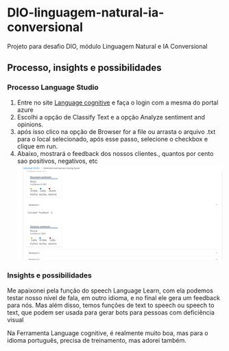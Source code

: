 # DIO-linguagem-natural-ia-conversional

Projeto para desafio DIO, módulo Linguagem Natural e IA Conversional

## Processo, insights e possibilidades

### Processo Language Studio

1. Entre no site [Language cognitive](https://language.cognitive.azure.com/home) e faça o login com a mesma do portal azure
2. Escolhi a opção de Classify Text e a opção Analyze sentiment and opinions.
3. após isso clico na opção de Browser for a file ou arrasta o arquivo .txt para o local selecionado, após esse passo, selecione o checkbox e clique em run.
4. Abaixo, mostrará o feedback dos nossos clientes., quantos por cento sao positivos, negativos, etc
   ![alt text](image.png)

### Insights e possibilidades

Me apaixonei pela função do speech Language Learn, com ela podemos testar nosso nível de fala, em outro idioma, e no final ele gera um feedback para nós. Mas além disso, temos funções de text to speech ou speech to text, que podem ser usada para gerar bots para pessoas com deficiência visual

Na Ferramenta Language cognitive, é realmente muito boa, mas para o idioma português, precisa de treinamento, mas adorei também.
